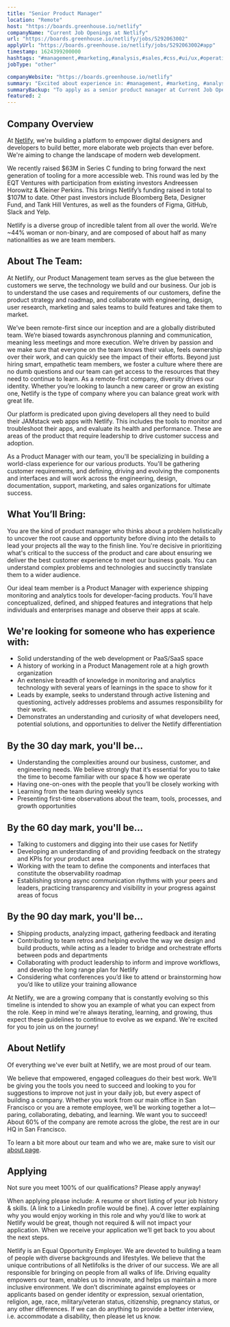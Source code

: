 ```yaml
---
title: "Senior Product Manager"
location: "Remote"
host: "https://boards.greenhouse.io/netlify"
companyName: "Current Job Openings at Netlify"
url: "https://boards.greenhouse.io/netlify/jobs/5292063002"
applyUrl: "https://boards.greenhouse.io/netlify/jobs/5292063002#app"
timestamp: 1624399200000
hashtags: "#management,#marketing,#analysis,#sales,#css,#ui/ux,#operations,#communication,#git,#rest"
jobType: "other"

companyWebsite: "https://boards.greenhouse.io/netlify"
summary: "Excited about experience in: #management, #marketing, #analysis? Check out this job post!"
summaryBackup: "To apply as a senior product manager at Current Job Openings at Netlify, you preferably need to have some #management, #marketing, #analysis."
featured: 2
---
```


## Company Overview

At [Netlify](https://www.netlify.com/about/), we're building a platform to empower digital designers and developers to build better, more elaborate web projects than ever before. We're aiming to change the landscape of modern web development. 

We recently raised $63M in Series C funding to bring forward the next generation of tooling for a more accessible web. This round was led by the EQT Ventures with participation from existing investors Andreessen Horowitz & Kleiner Perkins. This brings Netlify’s funding raised in total to $107M to date. Other past investors include Bloomberg Beta, Designer Fund, and Tank Hill Ventures, as well as the founders of Figma, GitHub, Slack and Yelp.

Netlify is a diverse group of incredible talent from all over the world. We’re ~44% woman or non-binary, and are composed of about half as many nationalities as we are team members.

## About The Team: 

At Netlify, our Product Management team serves as the glue between the customers we serve, the technology we build and our business. Our job is to understand the use cases and requirements of our customers, define the product strategy and roadmap, and collaborate with engineering, design, user research, marketing and sales teams to build features and take them to market.

We’ve been remote-first since our inception and are a globally distributed team. We’re biased towards asynchronous planning and communication, meaning less meetings and more execution. We’re driven by passion and we make sure that everyone on the team knows their value, feels ownership over their work, and can quickly see the impact of their efforts. Beyond just hiring smart, empathetic team members, we foster a culture where there are no dumb questions and our team can get access to the resources that they need to continue to learn. As a remote-first company, diversity drives our identity. Whether you’re looking to launch a new career or grow an existing one, Netlify is the type of company where you can balance great work with great life.

Our platform is predicated upon giving developers all they need to build their JAMstack web apps with Netlify. This includes the tools to monitor and troubleshoot their apps, and evaluate its health and performance. These are areas of the product that require leadership to drive customer success and adoption.

As a Product Manager with our team, you'll be specializing in building a world-class experience for our various products. You'll be gathering customer requirements, and defining, driving and evolving the components and interfaces and will work across the engineering, design, documentation, support, marketing, and sales organizations for ultimate success.

## What You’ll Bring: 

You are the kind of product manager who thinks about a problem holistically to uncover the root cause and opportunity before diving into the details to lead your projects all the way to the finish line. You're decisive in prioritizing what's critical to the success of the product and care about ensuring we deliver the best customer experience to meet our business goals. You can understand complex problems and technologies and succinctly translate them to a wider audience.

Our ideal team member is a Product Manager with experience shipping monitoring and analytics tools for developer-facing products. You'll have conceptualized, defined, and shipped features and integrations that help individuals and enterprises manage and observe their apps at scale.

## We're looking for someone who has experience with:

*   Solid understanding of the web development or PaaS/SaaS space
*   A history of working in a Product Management role at a high growth organization
*   An extensive breadth of knowledge in monitoring and analytics technology with several years of learnings in the space to show for it
*   Leads by example, seeks to understand through active listening and questioning, actively addresses problems and assumes responsibility for their work.
*   Demonstrates an understanding and curiosity of what developers need, potential solutions, and opportunities to deliver the Netlify differentiation

## By the 30 day mark, you'll be...

*   Understanding the complexities around our business, customer, and engineering needs. We believe strongly that it’s essential for you to take the time to become familiar with our space & how we operate
*   Having one-on-ones with the people that you’ll be closely working with
*   Learning from the team during weekly syncs
*   Presenting first-time observations about the team, tools, processes, and growth opportunities

## By the 60 day mark, you'll be...

*   Talking to customers and digging into their use cases for Netlify
*   Developing an understanding of and providing feedback on the strategy and KPIs for your product area
*   Working with the team to define the components and interfaces that constitute the observability roadmap
*   Establishing strong async communication rhythms with your peers and leaders, practicing transparency and visibility in your progress against areas of focus

## By the 90 day mark, you'll be...

*   Shipping products, analyzing impact, gathering feedback and iterating
*   Contributing to team retros and helping evolve the way we design and build products, while acting as a leader to bridge and orchestrate efforts between pods and departments
*   Collaborating with product leadership to inform and improve workflows, and develop the long range plan for Netlify
*   Considering what conferences you’d like to attend or brainstorming how you’d like to utilize your training allowance

At Netlify, we are a growing company that is constantly evolving so this timeline is intended to show you an example of what you can expect from the role. Keep in mind we're always iterating, learning, and growing, thus expect these guidelines to continue to evolve as we expand. We're excited for you to join us on the journey!

## About Netlify

Of everything we've ever built at Netlify, we are most proud of our team.

We believe that empowered, engaged colleagues do their best work. We’ll be giving you the tools you need to succeed and looking to you for suggestions to improve not just in your daily job, but every aspect of building a company. Whether you work from our main office in San Francisco or you are a remote employee, we’ll be working together a lot—paring, collaborating, debating, and learning. We want you to succeed! About 60% of the company are remote across the globe, the rest are in our HQ in San Francisco. 

To learn a bit more about our team and who we are, make sure to visit our [about page](http://netlify.com/about).

## Applying

Not sure you meet 100% of our qualifications? Please apply anyway!

When applying please include: A resume or short listing of your job history & skills. (A link to a LinkedIn profile would be fine). A cover letter explaining why you would enjoy working in this role and why you’d like to work at Netlify would be great, though not required & will not impact your application. When we receive your application we’ll get back to you about the next steps.

Netlify is an Equal Opportunity Employer. We are devoted to building a team of people with diverse backgrounds and lifestyles. We believe that the unique contributions of all Netlifolks is the driver of our success. We are all responsible for bringing on people from all walks of life. Driving equality empowers our team, enables us to innovate, and helps us maintain a more inclusive environment. We don’t discriminate against employees or applicants based on gender identity or expression, sexual orientation, religion, age, race, military/veteran status, citizenship, pregnancy status, or any other differences. If we can do anything to provide a better interview, i.e. accommodate a disability, then please let us know.
